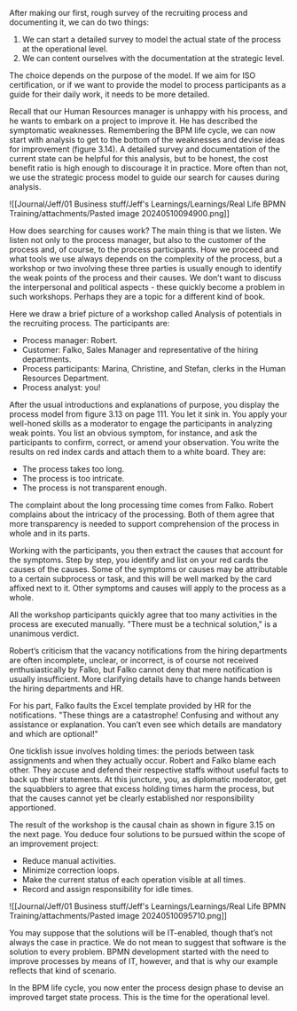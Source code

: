 After making our first, rough survey of the recruiting process and documenting it, we can do two things:

1. We can start a detailed survey to model the actual state of the process at the operational level.
2. We can content ourselves with the documentation at the strategic level.

The choice depends on the purpose of the model. If we aim for ISO certification, or if we want to provide the model to process participants as a guide for their daily work, it needs to be more detailed.

Recall that our Human Resources manager is unhappy with his process, and he wants to embark on a project to improve it. He has described the symptomatic weaknesses. Remembering the BPM life cycle, we can now start with analysis to get to the bottom of the weaknesses and devise ideas for improvement (figure 3.14). A detailed survey and documentation of the current state can be helpful for this analysis, but to be honest, the cost benefit ratio is high enough to discourage it in practice. More often than not, we use the strategic process model to guide our search for causes during analysis.

![[Journal/Jeff/01 Business stuff/Jeff's Learnings/Learnings/Real Life BPMN Training/attachments/Pasted image 20240510094900.png]]

How does searching for causes work? The main thing is that we listen. We listen not only to the process manager, but also to the customer of the process and, of course, to the process participants. How we proceed and what tools we use always depends on the complexity of the process, but a workshop or two involving these three parties is usually enough to identify the weak points of the process and their causes. We don’t want to discuss the interpersonal and political aspects - these quickly become a problem in such workshops. Perhaps they are a topic for a different kind of book.

Here we draw a brief picture of a workshop called Analysis of potentials in the recruiting process. The participants are:
- Process manager: Robert.
- Customer: Falko, Sales Manager and representative of the hiring departments.
- Process participants: Marina, Christine, and Stefan, clerks in the Human Resources Department.
- Process analyst: you!

After the usual introductions and explanations of purpose, you display the process model from figure 3.13 on page 111. You let it sink in. You apply your well-honed skills as a moderator to engage the participants in analyzing weak points. You list an obvious symptom, for instance, and ask the participants to confirm, correct, or amend your observation. You write the results on red index cards and attach them to a white board. They are:
- The process takes too long.
- The process is too intricate.
- The process is not transparent enough.

The complaint about the long processing time comes from Falko. Robert complains about the intricacy of the processing. Both of them agree that more transparency is needed to support comprehension of the process in whole and in its parts.

Working with the participants, you then extract the causes that account for the symptoms. Step by step, you identify and list on your red cards the causes of the causes. Some of the symptoms or causes may be attributable to a certain subprocess or task, and this will be well marked by the card affixed next to it. Other symptoms and causes will apply to the process as a whole.

All the workshop participants quickly agree that too many activities in the process are executed manually. "There must be a technical solution," is a unanimous verdict.

Robert’s criticism that the vacancy notifications from the hiring departments are often incomplete, unclear, or incorrect, is of course not received enthusiastically by Falko, but Falko cannot deny that mere notification is usually insufficient. More clarifying details have to change hands between the hiring departments and HR.

For his part, Falko faults the Excel template provided by HR for the notifications. "These things are a catastrophe! Confusing and without any assistance or explanation. You can’t even see which details are mandatory and which are optional!"

One ticklish issue involves holding times: the periods between task assignments and when they actually occur. Robert and Falko blame each other. They accuse and defend their respective staffs without useful facts to back up their statements. At this juncture, you, as diplomatic moderator, get the squabblers to agree that excess holding times harm the process, but that the causes cannot yet be clearly established nor responsibility apportioned.

The result of the workshop is the causal chain as shown in figure 3.15 on the next page. You deduce four solutions to be pursued within the scope of an improvement project:

- Reduce manual activities.
- Minimize correction loops.
- Make the current status of each operation visible at all times.
- Record and assign responsibility for idle times.

![[Journal/Jeff/01 Business stuff/Jeff's Learnings/Learnings/Real Life BPMN Training/attachments/Pasted image 20240510095710.png]]

You may suppose that the solutions will be IT-enabled, though that’s not always the case in practice. We do not mean to suggest that software is the solution to every problem. BPMN development started with the need to improve processes by means of IT, however, and that is why our example reflects that kind of scenario.

In the BPM life cycle, you now enter the process design phase to devise an improved target state process. This is the time for the operational level.



